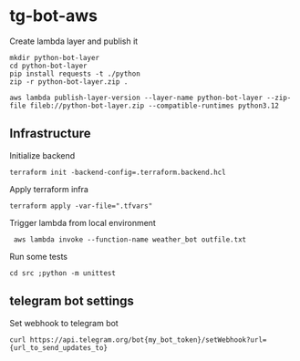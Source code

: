 # tg-bot-aws

Create lambda layer and publish it
```
mkdir python-bot-layer
cd python-bot-layer
pip install requests -t ./python
zip -r python-bot-layer.zip .

aws lambda publish-layer-version --layer-name python-bot-layer --zip-file fileb://python-bot-layer.zip --compatible-runtimes python3.12
```
## Infrastructure
Initialize backend
```
terraform init -backend-config=.terraform.backend.hcl
```
Apply terraform infra
```
terraform apply -var-file=".tfvars"
```
Trigger lambda from local environment

```
 aws lambda invoke --function-name weather_bot outfile.txt
```

Run some tests
```
cd src ;python -m unittest 
```

## telegram bot settings

Set webhook to telegram bot
```
curl https://api.telegram.org/bot{my_bot_token}/setWebhook?url={url_to_send_updates_to}
```